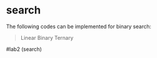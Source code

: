 # search
The following codes can be implemented for binary search:
>Linear 
>Binary 
>Ternary

#lab2 (search)
